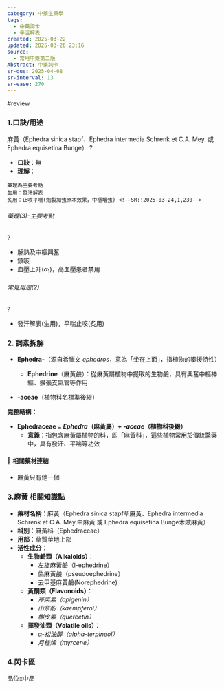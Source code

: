```yaml
---
category: 中藥生藥學
tags:
  - 中藥詞卡
  - 辛溫解表
created: 2025-03-22
updated: 2025-03-26 23:16
source:
  - 常用中藥第二版
Abstract: 中藥詞卡
sr-due: 2025-04-08
sr-interval: 13
sr-ease: 270
---
```

#review
### 1.口訣/用途
麻黃（Ephedra sinica stapf、Ephedra intermedia Schrenk et C.A. Mey. 或 Ephedra equisetina Bunge）
?
- **口訣**：無
- **理解**：
> 
	藥理為主要考點
	生用：發汗解表
	炙用：止咳平喘(炮製加強原本效果，中樞增強) <!--SR:!2025-03-24,1,230-->

###### 藥理(3)-主要考點
?
- 解熱及中樞興奮
- 鎮咳
- 血壓上升($\alpha_1$)，高血壓患者禁用 <!--SR:!2025-03-24,1,230-->

###### 常見用途(2)
?
- 發汗解表(生用)，平喘止咳(炙用) <!--SR:!2025-03-26,3,250-->



### 2. 詞素拆解

- **Ephedra-**（源自希臘文 *ephedros*，意為「坐在上面」，指植物的攀援特性）
  - **Ephedrine**（麻黃鹼）：從麻黃屬植物中提取的生物鹼，具有興奮中樞神經、擴張支氣管等作用

- **-aceae**（植物科名標準後綴）

**完整結構：**

- **Ephedraceae = *Ephedra*（麻黃屬）+ *-aceae*（植物科後綴）**
  - **意義**：指包含麻黃屬植物的科，即「麻黃科」，這些植物常用於傳統醫藥中，具有發汗、平喘等功效 



#### 📌 相關藥材連結

- 麻黃只有他一個




### 3.麻黃 相關知識點
- **藥材名稱**：麻黃（Ephedra sinica stapf草麻黃、Ephedra intermedia Schrenk et C.A. Mey.中麻黃 或 Ephedra equisetina Bunge木賊麻黃）
- **科別**：麻黃科（Ephedraceae）
- **用部**：草質莖地上部
- **活性成分**：
  - **生物鹼類（Alkaloids）**：
    - 左旋麻黃鹼（l-ephedrine）
    - 偽麻黃鹼（pseudoephedrine）
    - 去甲基麻黃鹼(Norephedrine)
  - **黃酮類（Flavonoids）**：
    - *芹菜素（apigenin）*
    - *山奈酚（kaempferol）*
    - *槲皮素（quercetin）*
  - **揮發油類（Volatile oils）**：
    - *α-松油醇（alpha-terpineol）*
    - *月桂烯（myrcene）*



### 4.閃卡區

品位::中品 <!--SR:!2025-03-27,4,270-->



